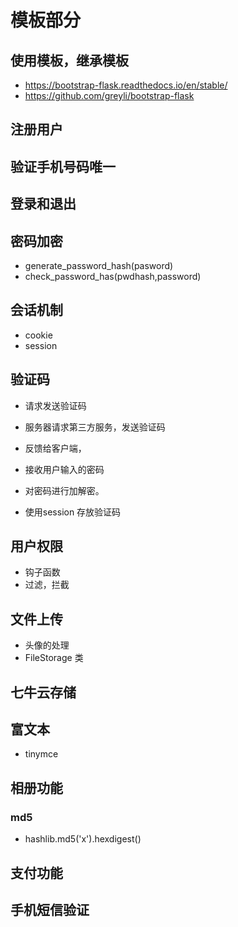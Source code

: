 
# 模板部分
## 使用模板，继承模板
+ https://bootstrap-flask.readthedocs.io/en/stable/
+ https://github.com/greyli/bootstrap-flask


## 注册用户

## 验证手机号码唯一

## 登录和退出

## 密码加密
+ generate_password_hash(pasword)
+ check_password_has(pwdhash,password)

## 会话机制
+ cookie
+ session


## 验证码
+ 请求发送验证码
+ 服务器请求第三方服务，发送验证码
+ 反馈给客户端，
+ 接收用户输入的密码
+ 对密码进行加解密。

+ 使用session 存放验证码


## 用户权限
+ 钩子函数
+ 过滤，拦截

## 文件上传
+ 头像的处理
+ FileStorage 类

## 七牛云存储


## 富文本
+ tinymce


## 相册功能



### md5
+ hashlib.md5('x').hexdigest()


## 支付功能






## 手机短信验证